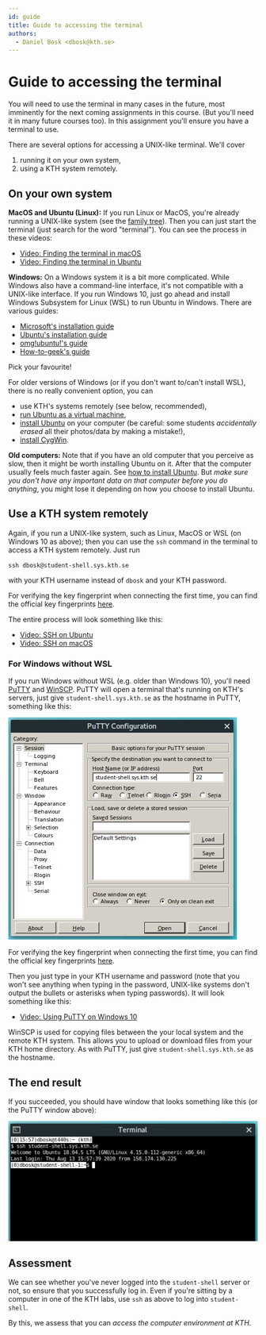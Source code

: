 ```yaml
---
id: guide
title: Guide to accessing the terminal
authors:
  - Daniel Bosk <dbosk@kth.se>
---
```


# Guide to accessing the terminal

You will need to use the terminal in many cases in the future, most imminently 
for the next coming assignments in this course. (But you'll need it in many 
  future courses too). In this assignment you'll ensure you have a terminal to 
  use. 

There are several options for accessing a UNIX-like terminal. We'll cover

  1. running it on your own system,
  2. using a KTH system remotely.


## On your own system

**MacOS and Ubuntu (Linux):** If you run Linux or MacOS, you're already running 
a UNIX-like system (see the [family tree][unix-family]). Then you can just 
start the terminal (just search for the word "terminal"). You can see the 
process in these videos:

 - [Video: Finding the terminal in macOS][ftmvid]
 - [Video: Finding the terminal in Ubuntu][ftuvid]

[unix-family]: https://www.levenez.com/unix/

[ftmpic]: https://img.youtube.com/vi/mxdXJs4qN3o/default.jpg
[ftmvid]: https://eu.feedbackfruits.com/courses/activity-course/9fdbc81b-7836-42aa-a84b-a90851d18c34

[ftupic]: https://img.youtube.com/vi/tR_cBiLfnVI/default.jpg
[ftuvid]: https://eu.feedbackfruits.com/courses/activity-course/44d376d9-1423-4a13-97f3-11f8d19d5bd0

**Windows:** On a Windows system it is a bit more complicated. While Windows 
also have a command-line interface, it's not compatible with a UNIX-like 
interface. If you run Windows 10, just go ahead and install Windows Subsystem 
for Linux (WSL) to run Ubuntu in Windows. There are various guides:

  - [Microsoft's installation guide][ms-wsl] 
  - [Ubuntu's installation guide][ubuntu-wsl]
  - [omg!ubuntu!'s guide][WSL2]
  - [How-to-geek's guide][WSL]

Pick your favourite!

[ms-wsl]: https://aka.ms/wsl2-install
[ubuntu-wsl]: https://ubuntu.com/tutorials/ubuntu-on-windows#1-overview
[WSL]: https://www.howtogeek.com/249966/how-to-install-and-use-the-linux-bash-shell-on-windows-10/
[WSL2]: https://www.omgubuntu.co.uk/how-to-install-wsl2-on-windows-10

For older versions of Windows (or if you don't want to/can't install WSL), 
there is no really convenient option, you can

  - use KTH's systems remotely (see below, recommended),
  - [run Ubuntu as a virtual machine][vm],
  - [install Ubuntu][install-ubuntu] on your computer (be careful: some 
    students *accidentally erased* all their photos/data by making a mistake!),
  - [install CygWin][cygwin].

[vm]: https://multipass.run/
[install-ubuntu]: https://ubuntu.com/download/desktop
[cygwin]: https://cygwin.com/install.html

**Old computers:** Note that if you have an old computer that you perceive as 
slow, then it might be worth installing Ubuntu on it. After that the computer 
usually feels much faster again. See [how to install Ubuntu][install-ubuntu]. 
But *make sure you don't have any important data on that computer before you do 
anything*, you might lose it depending on how you choose to install Ubuntu.


## Use a KTH system remotely

Again, if you run a UNIX-like system, such as Linux, MacOS or WSL (on Windows 
10 as above); then you can use the `ssh` command in the terminal to access a 
KTH system remotely. Just run
```
ssh dbosk@student-shell.sys.kth.se
```
with your KTH username instead of `dbosk` and your KTH password.

For verifying the key fingerprint when connecting the first time, you can find 
the official key fingerprints [here][kth-ssh-fps].

[kth-ssh-fps]: https://intra.kth.se/en/it/arbeta-pa-distans/unix/servers-1.971157

The entire process will look something like this:

 - [Video: SSH on Ubuntu][sshuvid]
 - [Video: SSH on macOS][sshmvid]

[sshupic]: https://img.youtube.com/vi/ky-nnBsNIl8/default.jpg
[sshuvid]: https://eu.feedbackfruits.com/courses/activity-course/55dd8376-a042-4211-ac8e-486fd1cfde34

[sshmpic]: https://img.youtube.com/vi/uUrCXqxDMQI/default.jpg
[sshmvid]: https://eu.feedbackfruits.com/courses/activity-course/febefd53-2780-498a-a6a8-929bb4c6e7c0

### For Windows without WSL

If you run Windows without WSL (e.g. older than Windows 10), you'll need 
[PuTTY][putty] and [WinSCP][winscp]. PuTTY will open a terminal that's running 
on KTH's servers, just give `student-shell.sys.kth.se` as the hostname in 
PuTTY, something like this:

![The PuTTY start-up screen][puttyconf]

[putty]: https://www.chiark.greenend.org.uk/~sgtatham/putty/latest.html
[winscp]: https://winscp.net/eng/download.php
[puttyconf]: https://github.com/dbosk/introtools/raw/master/modules/ssh/puttyconf.png

For verifying the key fingerprint when connecting the first time, you can find 
the official key fingerprints [here][kth-ssh-fps].

[kth-ssh-fps]: https://intra.kth.se/en/it/arbeta-pa-distans/unix/servers-1.971157

Then you just type in your KTH username and password (note that you won't see 
anything when typing in the password, UNIX-like systems don't output the 
bullets or asterisks when typing passwords). It will look something like this:

 - [Video: Using PuTTY on Windows 10][sshwvid]

[sshwpic]: https://img.youtube.com/vi/JBgn51W5Umc/default.jpg
[sshwvid]: https://eu.feedbackfruits.com/courses/activity-course/3ef9ff0a-077d-4739-9e2f-40a1901ff57a

WinSCP is used for copying files between the your local system and the remote 
KTH system. This allows you to upload or download files from your KTH home 
directory. As with PuTTY, just give `student-shell.sys.kth.se` as the hostname.


## The end result

If you succeeded, you should have window that looks something like this (or the 
PuTTY window above):

![A terminal window with an SSH session on a UNIX-like system][terminal]

[terminal]: https://github.com/dbosk/introtools/raw/master/modules/ssh/terminal.png


## Assessment

We can see whether you've never logged into the `student-shell` server or not, 
so ensure that you successfully log in. Even if you're sitting by a computer in 
one of the KTH labs, use `ssh` as above to log into `student-shell`.

By this, we assess that you can *access the computer environment at KTH*.

